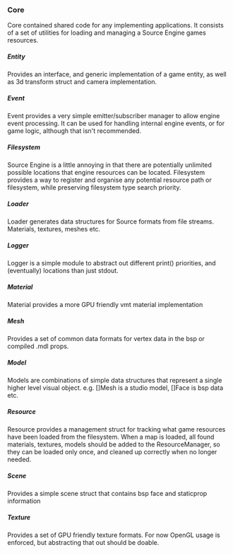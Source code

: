 ### Core

Core contained shared code for any implementing applications. It consists of a set of 
utilities for loading and managing a Source Engine games resources.

##### Entity
Provides an interface, and generic implementation of a game entity, as well as
3d transform struct and camera implementation.

##### Event
Event provides a very simple emitter/subscriber manager to allow engine event 
processing. It can be used for handling internal engine events, or for game logic,
although that isn't recommended.

##### Filesystem
Source Engine is a little annoying in that there are potentially unlimited possible
locations that engine resources can be located. Filesystem provides a way to register 
and organise any potential resource path or filesystem, while preserving filesystem type
search priority.

##### Loader
Loader generates data structures for Source formats from file streams. Materials, textures,
meshes etc.

##### Logger
Logger is a simple module to abstract out different print() priorities, and (eventually) locations 
than just stdout.

##### Material 
Material provides a more GPU friendly vmt material implementation

##### Mesh
Provides a set of common data formats for vertex data in the bsp or compiled
.mdl props.

##### Model
Models are combinations of simple data structures that represent a single higher 
level visual object. e.g. []Mesh is a studio model, []Face is bsp data etc.

##### Resource
Resource provides a management struct for tracking what game resources have been 
loaded from the filesystem. When a map is loaded, all found materials, textures, models
should be added to the ResourceManager, so they can be loaded only once, and cleaned up
correctly when no longer needed.

##### Scene
Provides a simple scene struct that contains bsp face and staticprop information

##### Texture
Provides a set of GPU friendly texture formats. For now OpenGL usage is enforced, but 
abstracting that out should be doable.